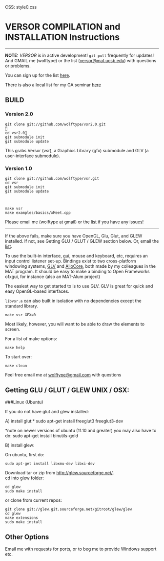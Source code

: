 CSS: style0.css

VERSOR COMPILATION and INSTALLATION Instructions
===

---

**NOTE:** 
_VERSOR_ is in active development!  `git pull` frequently for updates! And GMAIL me (wolftype)
or the list (versor@mat.ucsb.edu) with questions or problems.  

You can sign up for the list [here](#http://lists.create.ucsb.edu/mailman/listinfo/versor).

There is also a local list for my GA seminar [here](#http://lists.create.ucsb.edu/mailman/listinfo/spinor)

BUILD 
---
 
### Version 2.0 ###


	git clone git://github.com/wolftype/vsr2.0.git                              
	cd vsr2.0
	git submodule init
	git submodule update 

This grabs Versor (vsr), a Graphics Library (gfx) submodule and GLV (a user-interface submodule). 

	
### Version 1.0 ###

	git clone git://github.com/wolftype/vsr.git
	cd vsr
	git submodule init
	git submodule update
	


	make vsr
	make examples/basics/xMeet.cpp
	
Please email me (wolftype at gmail) or the [list](#) if you have any issues!

---


If the above fails, make sure you have OpenGL, Glu, Glut, and GLEW installed. If not, see Getting GLU / GLUT / GLEW section below.
Or, email the [list](#http://lists.create.ucsb.edu/mailman/listinfo/versor). 

To use the built-in interface, gui, mouse and keyboard, etc, requires an input control listener set-up.
Bindings exist to two cross-platform windowing systems, [GLV](mat.ucsb.edu/glv/) and [AlloCore](), both made by my colleagues in the MAT program. 
It should be easy to make a binding to Open Frameworks ofxgui, for instance (also an MAT-Alum project) 

The easiest way to get started to is to use GLV.  GLV is great for quick and easy OpenGL-based interfaces.  
	
`libvsr.a` can also built in isolation with no dependencies except the standard library.  

	make vsr GFX=0

Most likely, however, you will want to be able to draw the elements to screen.

For a list of make options:

    make help

To start over:

	make clean

Feel free email me at wolftype@gmail.com with questions


Getting GLU / GLUT / GLEW UNIX / OSX:
---
###Linux (Ubuntu)

If you do not have glut and glew installed:

A) install glut:*
	sudo apt-get install freeglut3 freeglut3-dev

*note on newer versions of ubuntu (11.10 and greater) you may also have to do:
	sudo apt-get install binutils-gold

B) install glew:

On ubuntu, first do:

	sudo apt-get install libxmu-dev libxi-dev

Download tar or zip from http://glew.sourceforge.net/.  
cd into glew folder:

    cd glew
	sudo make install

or clone from current repos:

	git clone git://glew.git.sourceforge.net/gitroot/glew/glew
	cd glew
	make extensions
	sudo make install


Other Options
---
Email me with requests for ports, or to beg me to provide Windows support etc.  